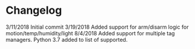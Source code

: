 # Changelog

3/11/2018 Initial commit
3/19/2018 Added support for arm/disarm logic for motion/temp/humidity/light
8/4/2018 Added support for multiple tag managers. Python 3.7 added to list of supported.